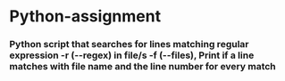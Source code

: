 # Python-assignment

### Python script that searches for lines matching regular expression -r (--regex) in file/s -f (--files), Print if a line matches with file name and the line number for every match
